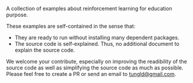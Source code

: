 A collection of examples about reinforcement learning for education purpose.

These examples are self-contained in the sense that:
- They are ready to run without installing many dependent packages.
- The source code is self-explained. Thus, no additional document to explain the source code.

We welcome your contribute, especially on improving the readibility of the source code as well as simplifying the source code as much as possible.
Please feel free to create a PR or send an email to tungld@gmail.com.
